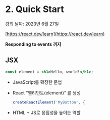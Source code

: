 # 2. Quick Start

강의 날짜: 2023년 6월 27일

[https://react.dev/learn](https://react.dev/learn)

**Responding to events 까지**

## JSX

```jsx
const element = <h1>Hello, world!</h1>;
```

- JavaScript를 확장한 문법
- React “엘리먼트(element)” 를 생성
    
    ```jsx
    createReactElement('MyButton', {
    ```
    
- HTML + JS로 응집성을 높이는 역할